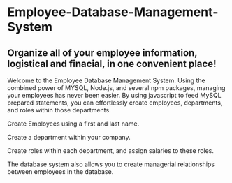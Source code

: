 # Employee-Database-Management-System

## Organize all of your employee information, logistical and finacial, in one convenient place! 

Welcome to the Employee Database Management System. Using the combined power of MYSQL, Node.js, and several npm packages, managing your employees has never been easier. By using javascript to feed MySQL prepared statements, you can effortlessly create employees, departments, and roles within those departments.

Create Employees using a first and last name. 

Create a department within your company. 

Create roles within each department, and assign salaries to these roles. 

The database system also allows you to create managerial relationships between employees in the database.  